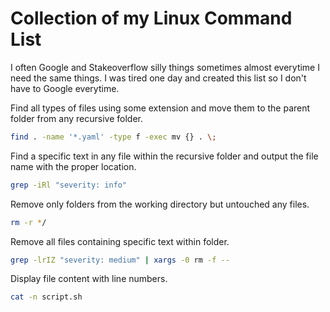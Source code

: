 # Collection of my Linux Command List
I often Google and Stakeoverflow silly things sometimes almost everytime I need the same things. I was tired one day and created this list so I don't have to Google everytime.

Find all types of files using some extension and move them to the parent folder from any recursive folder.
```sh
find . -name '*.yaml' -type f -exec mv {} . \;
```

Find a specific text in any file within the recursive folder and output the file name with the proper location.
```sh
grep -iRl "severity: info"
```

Remove only folders from the working directory but untouched any files.
```sh
rm -r */
```

Remove all files containing specific text within folder.
```sh
grep -lrIZ "severity: medium" | xargs -0 rm -f --
```

Display file content with line numbers.
```sh
cat -n script.sh
```
